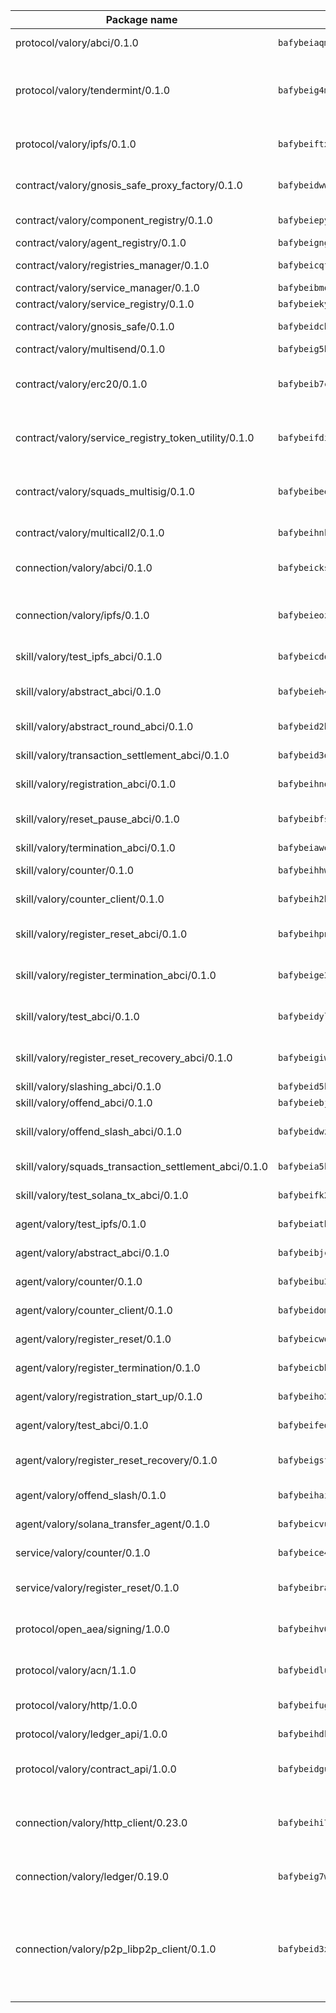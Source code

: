 | Package name                                                  | Package hash                                                  | Description                                                                                                                |
| ------------------------------------------------------------- | ------------------------------------------------------------- | -------------------------------------------------------------------------------------------------------------------------- |
| protocol/valory/abci/0.1.0                                    | `bafybeiaqmp7kocbfdboksayeqhkbrynvlfzsx4uy4x6nohywnmaig4an7u` | A protocol for ABCI requests and responses.                                                                                |
| protocol/valory/tendermint/0.1.0                              | `bafybeig4mi3vmlv5zpbjbfuzcgida6j5f2nhrpedxicmrrfjweqc5r7cra` | A protocol for communication between two AEAs to share tendermint configuration details.                                   |
| protocol/valory/ipfs/0.1.0                                    | `bafybeiftxi2qhreewgsc5wevogi7yc5g6hbcbo4uiuaibauhv3nhfcdtvm` | A protocol specification for IPFS requests and responses.                                                                  |
| contract/valory/gnosis_safe_proxy_factory/0.1.0               | `bafybeidwwhkqin3zchbjl7ro6n3tj5kwbfhfvmrdpuxn7owy3b4ktrluba` | Gnosis Safe proxy factory (GnosisSafeProxyFactory) contract                                                                |
| contract/valory/component_registry/0.1.0                      | `bafybeiepywewigowj533f55orx7oys3kk5lgdc247p2267scqfyp4gnqle` | Component registry contract                                                                                                |
| contract/valory/agent_registry/0.1.0                          | `bafybeignghdk7oqvyg722gz66tbuj2vj4vkatguj4b6lf5fqzqxkktcke4` | Agent registry contract                                                                                                    |
| contract/valory/registries_manager/0.1.0                      | `bafybeicqf5y3kj42ow45hjcmnglose5n7bwpm2zl3ufuuevou24ewmgbde` | Registries Manager contract                                                                                                |
| contract/valory/service_manager/0.1.0                         | `bafybeibmqewfh5wnayopneyv4vx35n5k7loavzmcazyevntdoskw7vasom` | Service Manager contract                                                                                                   |
| contract/valory/service_registry/0.1.0                        | `bafybeiekytropd5ysnap2wkekub3byi5jbda3qll7awchvhu5plbpafhmi` | Service Registry contract                                                                                                  |
| contract/valory/gnosis_safe/0.1.0                             | `bafybeidcb25wneezfd2iaiqa7ygxlimwwacvycahhenvpw7tdvwdigllzm` | Gnosis Safe (GnosisSafeL2) contract                                                                                        |
| contract/valory/multisend/0.1.0                               | `bafybeig5byt5urg2d2bsecufxe5ql7f4mezg3mekfleeh32nmuusx66p4y` | MultiSend contract                                                                                                         |
| contract/valory/erc20/0.1.0                                   | `bafybeib7ctk3deleyxayrqvropewefr2muj4kcqe3t3wscak25bjmxnqwe` | The scaffold contract scaffolds a contract to be implemented by the developer.                                             |
| contract/valory/service_registry_token_utility/0.1.0          | `bafybeifdia2y5546tvk6xzxeaqzf2n5n7dutj2hdzbgenxohaqhjtnjqm4` | The scaffold contract scaffolds a contract to be implemented by the developer.                                             |
| contract/valory/squads_multisig/0.1.0                         | `bafybeibeeb5snbyohinxtmmz2amifqdkj4xub5fsl3xsnq5olncd4aw7nm` | The scaffold contract scaffolds a contract to be implemented by the developer.                                             |
| contract/valory/multicall2/0.1.0                              | `bafybeihnkszvqblvno2lyxcmkfkqmozp3lrssllepsceghetfgio4mphc4` | The MakerDAO multicall2 contract.                                                                                          |
| connection/valory/abci/0.1.0                                  | `bafybeicksmavx23ralbdw3ajxv5fq5s4c3wzhbc3zdudefm4jqsgrg72ai` | connection to wrap communication with an ABCI server.                                                                      |
| connection/valory/ipfs/0.1.0                                  | `bafybeieozygfvrskrm2vb3kn3hwwau2k5rrrcwr5ng5qagtdixvaeuq5ca` | A connection responsible for uploading and downloading files from IPFS.                                                    |
| skill/valory/test_ipfs_abci/0.1.0                             | `bafybeicdqzpqccqo5lfvm7k75xm6mborc26glv2hdtjx3v7gie6ntcwdgu` | IPFS e2e testing application.                                                                                              |
| skill/valory/abstract_abci/0.1.0                              | `bafybeieh4ei3qdelmacnm7vwq57phoewgumr3udvxt6pybmuggwc3yk65q` | The abci skill provides a template of an ABCI application.                                                                 |
| skill/valory/abstract_round_abci/0.1.0                        | `bafybeid2hvcjevejidaaz427sufbi7kmdllmkfwxqiy7h6cgjuwieeb2g4` | abstract round-based ABCI application                                                                                      |
| skill/valory/transaction_settlement_abci/0.1.0                | `bafybeid3dvtl7b3mgmispp5rsxehwp2ivp7dtuntbr6usijsjbldtbqxle` | ABCI application for transaction settlement.                                                                               |
| skill/valory/registration_abci/0.1.0                          | `bafybeihnqfxvroes4dq5egc2ejsuu62rjx3vmvx6x4v6jaitbpopugy2zm` | ABCI application for common apps.                                                                                          |
| skill/valory/reset_pause_abci/0.1.0                           | `bafybeibfsi7tgd3n6gybiq65mxqri2ds2ksuky3nmoxvqg4m52irjehp3a` | ABCI application for resetting and pausing app executions.                                                                 |
| skill/valory/termination_abci/0.1.0                           | `bafybeiawe2xrmqzrvcfr7mdkf2smhctncdzbpazijytf4qa3svivog7fjq` | Termination skill.                                                                                                         |
| skill/valory/counter/0.1.0                                    | `bafybeihhwccvqgxpaia4prc4mudtjm6nlyaq7gkgmhdzq2pxloevpkocru` | The ABCI Counter application example.                                                                                      |
| skill/valory/counter_client/0.1.0                             | `bafybeih2hz7bvltfnlw7cgjrwgjdw3xgejwcnkxry7i6ajcspwcw2hrb3e` | A client for the ABCI counter application.                                                                                 |
| skill/valory/register_reset_abci/0.1.0                        | `bafybeihpnglxddm42i3zt7mkz2yn42p2ot4qzsnl4ekt5clgzds547qmqm` | ABCI application for dummy skill that registers and resets                                                                 |
| skill/valory/register_termination_abci/0.1.0                  | `bafybeige3rp67asy55rzbjujdnmgyizesurarnyyquq4z3hhkaxq4ozjwe` | ABCI application for dummy skill that registers and resets                                                                 |
| skill/valory/test_abci/0.1.0                                  | `bafybeidylaa22x3i3cwowkpcstvrcjp6nibvdvligh3o4tscogyfmvsb5m` | ABCI application for testing the ABCI connection.                                                                          |
| skill/valory/register_reset_recovery_abci/0.1.0               | `bafybeigiwy63g6vz2qgayzgdxszmkgkv445qg5nwfgrhqjjaynfrwpcf7e` | ABCI application for dummy skill that registers and resets                                                                 |
| skill/valory/slashing_abci/0.1.0                              | `bafybeid5k5g3afzjpbxl4a2hnn6nudgpdmcfjojqk7juil2elg2o72t7t4` | Slashing skill.                                                                                                            |
| skill/valory/offend_abci/0.1.0                                | `bafybeiebjimp6xg26vvooiev52zulynh67rlarpu7kydn3sobmnasftbjq` | Offend ABCI application.                                                                                                   |
| skill/valory/offend_slash_abci/0.1.0                          | `bafybeidwzx3jxrfl5xhzehj6qycnhgywmdkac7vjc453acxaovadf2y3ty` | ABCI application used in order to test the slashing abci                                                                   |
| skill/valory/squads_transaction_settlement_abci/0.1.0         | `bafybeia5kanl5kgg6se65nabph7i6k57qjgvbugyzm6rlu35c53pdlqsl4` | ABCI application for transaction settlement.                                                                               |
| skill/valory/test_solana_tx_abci/0.1.0                        | `bafybeifk2voqrk4kqyqbstt33734m4ezqkmhbcijrwsjotyiz7c63uvatq` | SOLANA e2e testing application.                                                                                            |
| agent/valory/test_ipfs/0.1.0                                  | `bafybeiatbx2ny3txejvqdhc5ckces3oadcdipzcze5wszyho74eq2lfun4` | Agent for testing the ABCI connection.                                                                                     |
| agent/valory/abstract_abci/0.1.0                              | `bafybeibjcaaesaymbkki2655a3w4fcdznt3sqyifdtwbw6wmgrbduyx6ay` | The abstract ABCI AEA - for testing purposes only.                                                                         |
| agent/valory/counter/0.1.0                                    | `bafybeibu3tv76p4witngmsrkc32zdg7y66osvdfmh4muz6iljgisk32ifa` | The ABCI Counter example as an AEA                                                                                         |
| agent/valory/counter_client/0.1.0                             | `bafybeidomjk2geo6r7xmfrch5s74kqqsnimupcompxo6pircjnypdtv7ni` | The ABCI Counter example as an AEA                                                                                         |
| agent/valory/register_reset/0.1.0                             | `bafybeicwqxp4enhvjaoo2w3rvpvkxggznw2lvu4vg4r5boik2pde4gxqdi` | Register reset to replicate Tendermint issue.                                                                              |
| agent/valory/register_termination/0.1.0                       | `bafybeicbbjbu32lhnknwog4i3um62s47tw35772yrrqgokmlj2acfwdyye` | Register terminate to test the termination feature.                                                                        |
| agent/valory/registration_start_up/0.1.0                      | `bafybeiho2vhs4qbqwvk27zgxvl4i626qdce2lv3lxu3s25jl42k4niyfci` | Registration start-up ABCI example.                                                                                        |
| agent/valory/test_abci/0.1.0                                  | `bafybeifedzetzx2tf6vn5lbsblflibhvgg2as557kmq7ueppk7pre4unvu` | Agent for testing the ABCI connection.                                                                                     |
| agent/valory/register_reset_recovery/0.1.0                    | `bafybeigsf32qrxl2fgcsrvrcz4lakdn4tnib35antcupqrdrshixngpxfy` | Agent to showcase hard reset as a recovery mechanism.                                                                      |
| agent/valory/offend_slash/0.1.0                               | `bafybeihaicauutsqnre3ns4dbgpdqhc2okcynhap7baitd4eivik6ko7li` | Offend and slash to test the slashing feature.                                                                             |
| agent/valory/solana_transfer_agent/0.1.0                      | `bafybeicvu2yxahvw42pcbwu5vzksvniqan7p5uo7rlewsniyu3icgesadq` | Register terminate to test the termination feature.                                                                        |
| service/valory/counter/0.1.0                                  | `bafybeice4i6eh3nb7gjvfzcb3oubxuu32idkrciztovqwrpcy5yg33sxqy` | A set of agents incrementing a counter                                                                                     |
| service/valory/register_reset/0.1.0                           | `bafybeibra7zjskxs3e4mg6ql5zjivz4ieoyvmsnpet3d3pstwqygnumf2i` | Test and debug tendermint reset mechanism.                                                                                 |
| protocol/open_aea/signing/1.0.0                               | `bafybeihv62fim3wl2bayavfcg3u5e5cxu3b7brtu4cn5xoxd6lqwachasi` | A protocol for communication between skills and decision maker.                                                            |
| protocol/valory/acn/1.1.0                                     | `bafybeidluaoeakae3exseupaea4i3yvvk5vivyt227xshjlffywwxzcxqe` | The protocol used for envelope delivery on the ACN.                                                                        |
| protocol/valory/http/1.0.0                                    | `bafybeifugzl63kfdmwrxwphrnrhj7bn6iruxieme3a4ntzejf6kmtuwmae` | A protocol for HTTP requests and responses.                                                                                |
| protocol/valory/ledger_api/1.0.0                              | `bafybeihdk6psr4guxmbcrc26jr2cbgzpd5aljkqvpwo64bvaz7tdti2oni` | A protocol for ledger APIs requests and responses.                                                                         |
| protocol/valory/contract_api/1.0.0                            | `bafybeidgu7o5llh26xp3u3ebq3yluull5lupiyeu6iooi2xyymdrgnzq5i` | A protocol for contract APIs requests and responses.                                                                       |
| connection/valory/http_client/0.23.0                          | `bafybeihi772xgzpqeipp3fhmvpct4y6e6tpjp4sogwqrnf3wqspgeilg4u` | The HTTP_client connection that wraps a web-based client connecting to a RESTful API specification.                        |
| connection/valory/ledger/0.19.0                               | `bafybeig7woeog4srdby75hpjkmx4rhpkzncbf4h2pm5r6varsp26pf2uhu` | A connection to interact with any ledger API and contract API.                                                             |
| connection/valory/p2p_libp2p_client/0.1.0                     | `bafybeid3xg5k2ol5adflqloy75ibgljmol6xsvzvezebsg7oudxeeolz7e` | The libp2p client connection implements a tcp connection to a running libp2p node as a traffic delegate to send/receive envelopes to/from agents in the DHT. |
